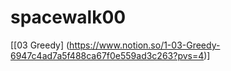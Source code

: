 # spacewalk00
[[03 Greedy] (https://www.notion.so/1-03-Greedy-6947c4ad7a5f488ca67f0e559ad3c263?pvs=4)]